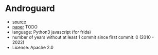 # Androguard

- [source](https://github.com/androguard/androguard/)
- [paper]() TODO
- language: Python3 javascript (for frida)
- number of years without at least 1 commit since first commit: 0 (2010 - 2022)
- License: Apache 2.0
